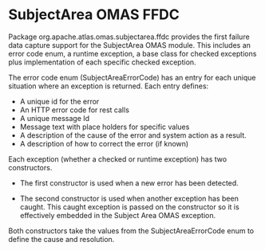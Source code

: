 <!--
  ~ Licensed to the Apache Software Foundation (ASF) under one
  ~ or more contributor license agreements.  See the NOTICE file
  ~ distributed with this work for additional information
  ~ regarding copyright ownership.  The ASF licenses this file
  ~ to you under the Apache License, Version 2.0 (the
  ~ "License"); you may not use this file except in compliance
  ~ with the License.  You may obtain a copy of the License at
  ~
  ~     http://www.apache.org/licenses/LICENSE-2.0
  ~
  ~ Unless required by applicable law or agreed to in writing, software
  ~ distributed under the License is distributed on an "AS IS" BASIS,
  ~ WITHOUT WARRANTIES OR CONDITIONS OF ANY KIND, either express or implied.
  ~ See the License for the specific language governing permissions and
  ~ limitations under the License.
  -->

# SubjectArea OMAS FFDC

Package org.apache.atlas.omas.subjectarea.ffdc provides the
first failure data capture support for the SubjectArea OMAS module.
This includes an error code enum,
a runtime exception, a base class for checked exceptions plus
implementation of each specific checked exception.

The error code enum (SubjectAreaErrorCode) has an entry for each unique situation
where an exception is returned.  Each entry defines:

* A unique id for the error
* An HTTP error code for rest calls
* A unique message Id
* Message text with place holders for specific values
* A description of the cause of the error and system action as a result.
* A description of how to correct the error (if known)

Each exception (whether a checked or runtime exception) has two constructors.

* The first constructor is used when a new error has been detected.

* The second constructor is used when another exception has been caught.
This caught exception is passed on the constructor so it is effectively
embedded in the Subject Area OMAS exception.

Both constructors take the values from the SubjectAreaErrorCode
enum to define the cause and resolution.